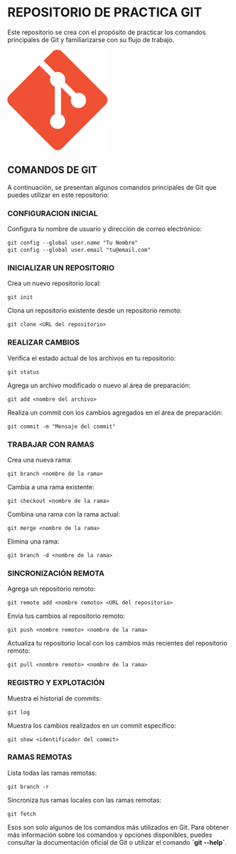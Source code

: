 <!-- CREATE README-->
# REPOSITORIO DE PRACTICA GIT
Este repositorio se crea con el propósito de practicar los comandos principales de Git y familiarizarse con su flujo de trabajo.

![GitHub Logo](/img/logo.png)

## **COMANDOS DE GIT**

A continuación, se presentan algunos comandos principales de Git que puedes utilizar en este repositorio:
### **CONFIGURACION INICIAL**
Configura tu nombre de usuario y dirección de correo electrónico:
```git
git config --global user.name "Tu Nombre"
git config --global user.email "tu@email.com"
```

### **INICIALIZAR UN REPOSITORIO**
Crea un nuevo repositorio local:
```git
git init
```

Clona un repositorio existente desde un repositorio remoto:
```git
git clone <URL del repositorio>
```

### **REALIZAR CAMBIOS**
Verifica el estado actual de los archivos en tu repositorio:
```git
git status
```

Agrega un archivo modificado o nuevo al área de preparación:
```git
git add <nombre del archivo>
```

Realiza un commit con los cambios agregados en el área de preparación:
```git
git commit -m "Mensaje del commit"
```

### **TRABAJAR CON RAMAS**
Crea una nueva rama:
```git
git branch <nombre de la rama>
```

Cambia a una rama existente:
```git
git checkout <nombre de la rama>
```
Combina una rama con la rama actual:
```
git merge <nombre de la rama>
```

Elimina una rama:
```git
git branch -d <nombre de la rama>
```

### **SINCRONIZACIÓN REMOTA**
Agrega un repositorio remoto:
```
git remote add <nombre remoto> <URL del repositorio>
```

Envía tus cambios al repositorio remoto:
```git
git push <nombre remoto> <nombre de la rama>
```

Actualiza tu repositorio local con los cambios más recientes del repositorio remoto:
```git
git pull <nombre remoto> <nombre de la rama>
```

### **REGISTRO  Y EXPLOTACIÓN**
Muestra el historial de commits:
```git
git log
```

Muestra los cambios realizados en un commit específico:
```git
git show <identificador del commit>
```
### **RAMAS REMOTAS**
Lista todas las ramas remotas:
```git
git branch -r
```

Sincroniza tus ramas locales con las ramas remotas:
```git
git fetch
```

Esos son solo algunos de los comandos más utilizados en Git. Para obtener más información sobre los comandos y opciones disponibles, puedes consultar la documentación oficial de Git o utilizar el comando **´git --help´**.







